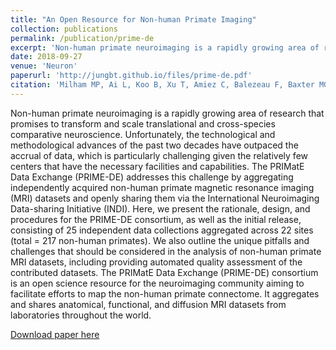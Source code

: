 ```yaml
---
title: "An Open Resource for Non-human Primate Imaging"
collection: publications
permalink: /publication/prime-de
excerpt: 'Non-human primate neuroimaging is a rapidly growing area of research that promises to transform and scale translational and cross-species comparative neuroscience. Unfortunately, the technological and methodological advances of the past two decades have outpaced the accrual of data, which is particularly challenging given the relatively few centers that have the necessary facilities and capabilities. The PRIMatE Data Exchange (PRIME-DE) addresses this challenge by aggregating independently acquired non-human primate magnetic resonance imaging (MRI) datasets and openly sharing them via the International Neuroimaging Data-sharing Initiative (INDI). Here, we present the rationale, design, and procedures for the PRIME-DE consortium, as well as the initial release, consisting of 25 independent data collections aggregated across 22 sites (total = 217 non-human primates). We also outline the unique pitfalls and challenges that should be considered in the analysis of non-human primate MRI datasets, including providing automated quality assessment of the contributed datasets. The PRIMatE Data Exchange (PRIME-DE) consortium is an open science resource for the neuroimaging community aiming to facilitate efforts to map the non-human primate connectome. It aggregates and shares anatomical, functional, and diffusion MRI datasets from laboratories throughout the world.'
date: 2018-09-27
venue: 'Neuron'
paperurl: 'http://jungbt.github.io/files/prime-de.pdf'
citation: 'Milham MP, Ai L, Koo B, Xu T, Amiez C, Balezeau F, Baxter MG, Blezer ELA, Brochier T, Chen A, Croxson PL, Damatac CG, Dehaene S, Everling S, Fair DA, Fleysher L, Freiwald W, Froudist-Walsh S, Griffiths TD, Guedj C, Hadj-Bouziane F, Ben Hamed S, Harel N, Hiba B, Jarraya B, Jung B, Kastner S, Klink PC, Kwok SC, Laland KN, Leopold DA, Lindenfors P, Mars RB, Menon RS, Messinger A, Meunier M, Mok K, Morrison JH, Nacef J, Nagy J, Rios MO, Petkov CI, Pinsk M, Poirier C, Procyk E, Rajimehr R, Reader SM, Roelfsema PR, Rudko DA, Rushworth MFS, Russ BE, Sallet J, Schmid MC, Schwiedrzik CM, Seidlitz J, Sein J, Shmuel A, Sullivan EL, Ungerleider L, Thiele A, Todorov OS, Tsao D, Wang Z, Wilson CRE, Yacoub E, Ye FQ, Zarco W, Zhou YD, Margulies DS, Schroeder CE. An Open Resource for Non-human Primate Imaging. Neuron. 2018 Oct 10;100(1):61-74.e2. doi: 10.1016/j.neuron.2018.08.039. Epub 2018 Sep 27. PubMed PMID: 30269990; PubMed Central PMCID: PMC6231397.'
---
```

Non-human primate neuroimaging is a rapidly growing area of research that promises to transform and scale translational and cross-species comparative neuroscience. Unfortunately, the technological and methodological advances of the past two decades have outpaced the accrual of data, which is particularly challenging given the relatively few centers that have the necessary facilities and capabilities. The PRIMatE Data Exchange (PRIME-DE) addresses this challenge by aggregating independently acquired non-human primate magnetic resonance imaging (MRI) datasets and openly sharing them via the International Neuroimaging Data-sharing Initiative (INDI). Here, we present the rationale, design, and procedures for the PRIME-DE consortium, as well as the initial release, consisting of 25 independent data collections aggregated across 22 sites (total = 217 non-human primates). We also outline the unique pitfalls and challenges that should be considered in the analysis of non-human primate MRI datasets, including providing automated quality assessment of the contributed datasets. The PRIMatE Data Exchange (PRIME-DE) consortium is an open science resource for the neuroimaging community aiming to facilitate efforts to map the non-human primate connectome. It aggregates and shares anatomical, functional, and diffusion MRI datasets from laboratories throughout the world.

[Download paper here](http://jungbt.github.io/files/prime-de.pdf)
